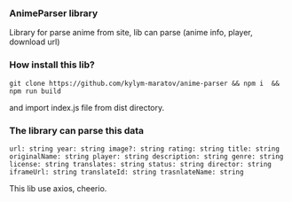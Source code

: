 ### AnimeParser library

Library for parse anime from site, lib can parse (anime info, player, download url)

### How install this lib?

`git clone https://github.com/kylym-maratov/anime-parser
&&
npm i 
&& 
npm run build`

and import index.js file from dist directory.

### The library can parse this data

`url: string
year: string
image?: string
rating: string
title: string
originalName: string
player: string
description: string
genre: string
license: string
translates: string
status: string
director: string
iframeUrl: string
translateId: string
trasnlateName: string`

This lib use axios, cheerio.
